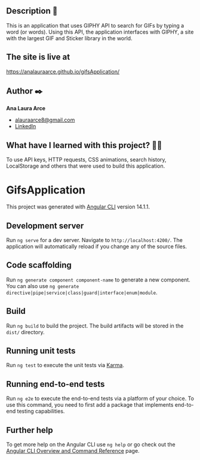 ## Description 📑

This is an application that uses GIPHY API to search for GIFs by typing a word (or words). Using this API, the application interfaces with GIPHY, a site with the largest GIF and Sticker library in the world.

## The site is live at 
https://analauraarce.github.io/gifsApplication/

## Author ✒️
**Ana Laura Arce**

* alauraarce8@gmail.com
* [LinkedIn](https://www.linkedin.com/in/analauraarce/)

## What have I learned with this project? 🙇🏻 

To use API keys, HTTP requests, CSS animations, search history, LocalStorage and others that were used to build this application.

# GifsApplication

This project was generated with [Angular CLI](https://github.com/angular/angular-cli) version 14.1.1.

## Development server

Run `ng serve` for a dev server. Navigate to `http://localhost:4200/`. The application will automatically reload if you change any of the source files.

## Code scaffolding

Run `ng generate component component-name` to generate a new component. You can also use `ng generate directive|pipe|service|class|guard|interface|enum|module`.

## Build

Run `ng build` to build the project. The build artifacts will be stored in the `dist/` directory.

## Running unit tests

Run `ng test` to execute the unit tests via [Karma](https://karma-runner.github.io).

## Running end-to-end tests

Run `ng e2e` to execute the end-to-end tests via a platform of your choice. To use this command, you need to first add a package that implements end-to-end testing capabilities.

## Further help

To get more help on the Angular CLI use `ng help` or go check out the [Angular CLI Overview and Command Reference](https://angular.io/cli) page.
